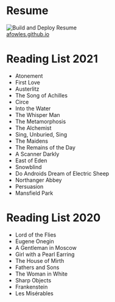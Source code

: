 # Resume
![Build and Deploy Resume](https://github.com/afowles/resume/workflows/Build%20and%20Deploy%20Resume/badge.svg)  
[afowles.github.io](https://afowles.github.io)
# Reading List 2021
- Atonement
- First Love
- Austerlitz
- The Song of Achilles
- Circe
- Into the Water
- The Whisper Man
- The Metamorphosis
- The Alchemist
- Sing, Unburied, Sing
- The Maidens
- The Remains of the Day
- A Scanner Darkly
- East of Eden
- Snowblind
- Do Androids Dream of Electric Sheep
- Northanger Abbey
- Persuasion
- Mansfield Park
# Reading List 2020
- Lord of the Flies
- Eugene Onegin
- A Gentleman in Moscow
- Girl with a Pearl Earring
- The House of Mirth
- Fathers and Sons
- The Woman in White
- Sharp Objects
- Frankenstein
- Les Misérables
